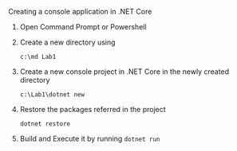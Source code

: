 Creating a console application in .NET Core
  1. Open Command Prompt or Powershell
  2. Create a new directory using 
  
      ```c:\md Lab1```  
  3. Create a new console project in .NET Core in the newly created directory
      
      ```c:\Lab1\dotnet new```
      
  4. Restore the packages referred in the project
      
      ```dotnet restore```
      
  5. Build and Execute it by running ```dotnet run```
  
      
